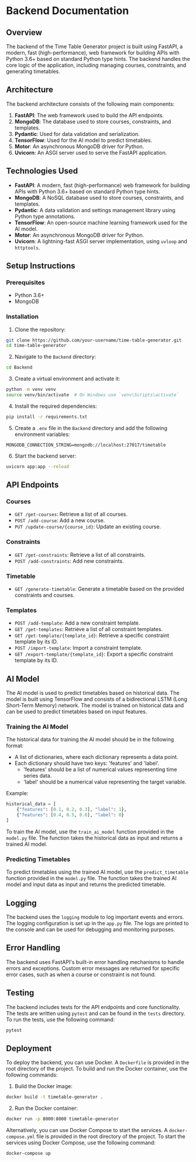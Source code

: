 # Backend Documentation

## Overview

The backend of the Time Table Generator project is built using FastAPI, a modern, fast (high-performance), web framework for building APIs with Python 3.6+ based on standard Python type hints. The backend handles the core logic of the application, including managing courses, constraints, and generating timetables.

## Architecture

The backend architecture consists of the following main components:

1. **FastAPI**: The web framework used to build the API endpoints.
2. **MongoDB**: The database used to store courses, constraints, and templates.
3. **Pydantic**: Used for data validation and serialization.
4. **TensorFlow**: Used for the AI model to predict timetables.
5. **Motor**: An asynchronous MongoDB driver for Python.
6. **Uvicorn**: An ASGI server used to serve the FastAPI application.

## Technologies Used

- **FastAPI**: A modern, fast (high-performance) web framework for building APIs with Python 3.6+ based on standard Python type hints.
- **MongoDB**: A NoSQL database used to store courses, constraints, and templates.
- **Pydantic**: A data validation and settings management library using Python type annotations.
- **TensorFlow**: An open-source machine learning framework used for the AI model.
- **Motor**: An asynchronous MongoDB driver for Python.
- **Uvicorn**: A lightning-fast ASGI server implementation, using `uvloop` and `httptools`.

## Setup Instructions

### Prerequisites

- Python 3.6+
- MongoDB

### Installation

1. Clone the repository:

```bash
git clone https://github.com/your-username/time-table-generator.git
cd time-table-generator
```

2. Navigate to the `Backend` directory:

```bash
cd Backend
```

3. Create a virtual environment and activate it:

```bash
python -m venv venv
source venv/bin/activate  # On Windows use `venv\Scripts\activate`
```

4. Install the required dependencies:

```bash
pip install -r requirements.txt
```

5. Create a `.env` file in the `Backend` directory and add the following environment variables:

```env
MONGODB_CONNECTION_STRING=mongodb://localhost:27017/timetable
```

6. Start the backend server:

```bash
uvicorn app:app --reload
```

## API Endpoints

### Courses

- `GET /get-courses`: Retrieve a list of all courses.
- `POST /add-course`: Add a new course.
- `PUT /update-course/{course_id}`: Update an existing course.

### Constraints

- `GET /get-constraints`: Retrieve a list of all constraints.
- `POST /add-constraints`: Add new constraints.

### Timetable

- `GET /generate-timetable`: Generate a timetable based on the provided constraints and courses.

### Templates

- `POST /add-template`: Add a new constraint template.
- `GET /get-templates`: Retrieve a list of all constraint templates.
- `GET /get-template/{template_id}`: Retrieve a specific constraint template by its ID.
- `POST /import-template`: Import a constraint template.
- `GET /export-template/{template_id}`: Export a specific constraint template by its ID.

## AI Model

The AI model is used to predict timetables based on historical data. The model is built using TensorFlow and consists of a bidirectional LSTM (Long Short-Term Memory) network. The model is trained on historical data and can be used to predict timetables based on input features.

### Training the AI Model

The historical data for training the AI model should be in the following format:

- A list of dictionaries, where each dictionary represents a data point.
- Each dictionary should have two keys: 'features' and 'label'.
  - 'features' should be a list of numerical values representing time series data.
  - 'label' should be a numerical value representing the target variable.

Example:

```python
historical_data = [
    {"features": [0.1, 0.2, 0.3], "label": 1},
    {"features": [0.4, 0.5, 0.6], "label": 0}
]
```

To train the AI model, use the `train_ai_model` function provided in the `model.py` file. The function takes the historical data as input and returns a trained AI model.

### Predicting Timetables

To predict timetables using the trained AI model, use the `predict_timetable` function provided in the `model.py` file. The function takes the trained AI model and input data as input and returns the predicted timetable.

## Logging

The backend uses the `logging` module to log important events and errors. The logging configuration is set up in the `app.py` file. The logs are printed to the console and can be used for debugging and monitoring purposes.

## Error Handling

The backend uses FastAPI's built-in error handling mechanisms to handle errors and exceptions. Custom error messages are returned for specific error cases, such as when a course or constraint is not found.

## Testing

The backend includes tests for the API endpoints and core functionality. The tests are written using `pytest` and can be found in the `tests` directory. To run the tests, use the following command:

```bash
pytest
```

## Deployment

To deploy the backend, you can use Docker. A `Dockerfile` is provided in the root directory of the project. To build and run the Docker container, use the following commands:

1. Build the Docker image:

```bash
docker build -t timetable-generator .
```

2. Run the Docker container:

```bash
docker run -p 8000:8000 timetable-generator
```

Alternatively, you can use Docker Compose to start the services. A `docker-compose.yml` file is provided in the root directory of the project. To start the services using Docker Compose, use the following command:

```bash
docker-compose up
```
